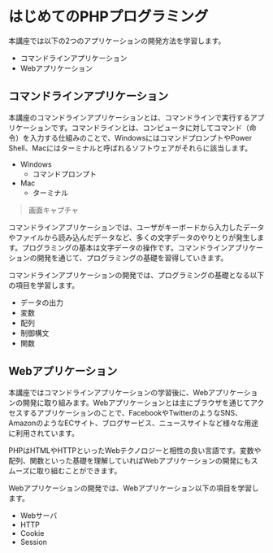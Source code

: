 # はじめてのPHPプログラミング


本講座では以下の2つのアプリケーションの開発方法を学習します。

+ コマンドラインアプリケーション
+ Webアプリケーション


## コマンドラインアプリケーション

本講座のコマンドラインアプリケーションとは、コマンドラインで実行するアプリケーションです。コマンドラインとは、コンピュータに対してコマンド（命令）を入力する仕組みのことで、WindowsにはコマンドプロンプトやPower Shell、Macにはターミナルと呼ばれるソフトウェアがそれらに該当します。

+ Windows
  + コマンドプロンプト
+ Mac
  + ターミナル

> 画面キャプチャ

コマンドラインアプリケーションでは、ユーザがキーボードから入力したデータやファイルから読み込んだデータなど、多くの文字データのやりとりが発生します。プログラミングの基本は文字データの操作です。コマンドラインアプリケーションの開発を通じて、プログラミングの基礎を習得していきます。

コマンドラインアプリケーションの開発では、プログラミングの基礎となる以下の項目を学習します。

+ データの出力
+ 変数
+ 配列
+ 制御構文
+ 関数

## Webアプリケーション

本講座ではコマンドラインアプリケーションの学習後に、Webアプリケーションの開発に取り組みます。Webアプリケーションとは主にブラウザを通じてアクセスするアプリケーションのことで、FacebookやTwitterのようなSNS、AmazonのようなECサイト、ブログサービス、ニュースサイトなど様々な用途に利用されています。

PHPはHTMLやHTTPといったWebテクノロジーと相性の良い言語です。変数や配列、関数といった基礎を理解していればWebアプリケーションの開発にもスムーズに取り組むことができます。

Webアプリケーションの開発では、Webアプリケーション以下の項目を学習します。

+ Webサーバ
+ HTTP
+ Cookie
+ Session





